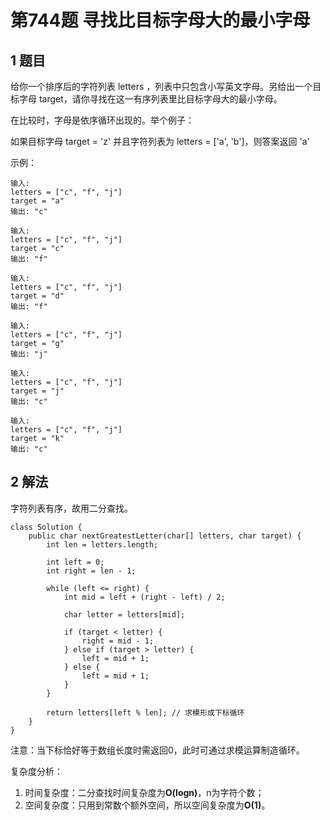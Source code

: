 # 第744题 寻找比目标字母大的最小字母

## 1 题目

给你一个排序后的字符列表 letters ，列表中只包含小写英文字母。另给出一个目标字母 target，请你寻找在这一有序列表里比目标字母大的最小字母。

在比较时，字母是依序循环出现的。举个例子：

如果目标字母 target = 'z' 并且字符列表为 letters = ['a', 'b']，则答案返回 'a'

示例：

```
输入:
letters = ["c", "f", "j"]
target = "a"
输出: "c"

输入:
letters = ["c", "f", "j"]
target = "c"
输出: "f"

输入:
letters = ["c", "f", "j"]
target = "d"
输出: "f"

输入:
letters = ["c", "f", "j"]
target = "g"
输出: "j"

输入:
letters = ["c", "f", "j"]
target = "j"
输出: "c"

输入:
letters = ["c", "f", "j"]
target = "k"
输出: "c"
```

## 2 解法

字符列表有序，故用二分查找。

```
class Solution {
    public char nextGreatestLetter(char[] letters, char target) {
        int len = letters.length;

        int left = 0;
        int right = len - 1;

        while (left <= right) {
            int mid = left + (right - left) / 2;

            char letter = letters[mid];

            if (target < letter) {
                right = mid - 1;
            } else if (target > letter) {
                left = mid + 1;
            } else {
                left = mid + 1;
            }
        }

        return letters[left % len]; // 求模形成下标循环
    }
}
```

注意：当下标恰好等于数组长度时需返回0，此时可通过求模运算制造循环。

复杂度分析：

1. 时间复杂度：二分查找时间复杂度为**O(logn)**，n为字符个数；
2. 空间复杂度：只用到常数个额外空间，所以空间复杂度为**O(1)**。